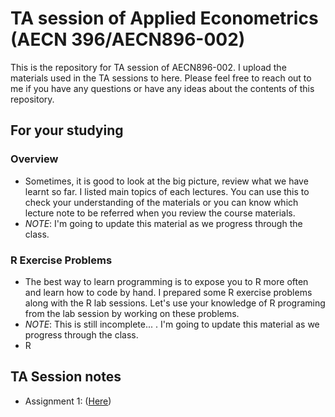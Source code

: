 # TA session of Applied Econometrics (AECN 396/AECN896-002)

This is the repository for TA session of AECN896-002. I upload the materials used in the TA sessions to here. Please feel free to reach out to me if you have any questions or have any ideas about the contents of this repository. 

## For your studying

### Overview
+ Sometimes, it is good to look at the big picture, review what we have learnt so far. I listed main topics of each lectures. You can use this to check your understanding of the materials or you can know which lecture note to be referred when you review the course materials. 
+ *NOTE*: I'm going to update this material as we progress through the class.

### R Exercise Problems
+ The best way to learn programming is to expose you to R more often and learn how to code by hand. I prepared some R exercise problems along with the R lab sessions. Let's use your knowledge of R programing from the lab session by  working on these problems. 
+ *NOTE*: This is still incomplete... . I'm going to update this material as we progress through the class.
+ R 

## TA Session notes
+ Assignment 1: ([Here](https://shunkei3.github.io/Applied_Econometrics_TA/Assignment_1/Review1_slides.html))